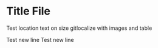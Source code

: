 # Title File

Test location text on size gitlocalize with images and table

Test new line
Test new line

